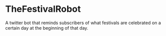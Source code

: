 # TheFestivalRobot
A twitter bot that reminds subscribers of what festivals are celebrated on a certain day at the beginning of that day.
